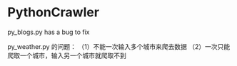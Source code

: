 # PythonCrawler
py_blogs.py has a bug to fix

py_weather.py 的问题：
（1）不能一次输入多个城市来爬去数据
（2）一次只能爬取一个城市，输入另一个城市就爬取不到
